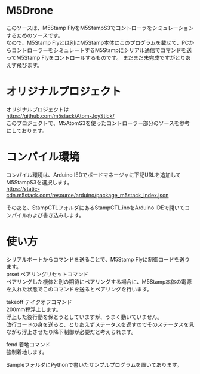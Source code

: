 # M5Drone
このソースは、M5Stamp FlyをM5StampS3でコントローラをシミュレーションするためのソースです。  
なので、M5Stamp Flyとは別にM5Stamp本体にこのプログラムを載せて、PCからコントローラーをシミュレートするM5Stampにシリアル通信でコマンドを送ってM5Stamp Flyをコントロールするものです。
まだまだ未完成ですがとりあえず飛びます。

# オリジナルプロジェクト
オリジナルプロジェクトは  
https://github.com/m5stack/Atom-JoyStick/  
このプロジェクトで、M5AtomS3を使ったコントローラー部分のソースを参考にしております。  

# コンパイル環境
コンパイル環境は、Arduino IEDでボードマネージャに下記URLを追加してM5StampS3を選択します。  
https://static-cdn.m5stack.com/resource/arduino/package_m5stack_index.json  

そのあと、StampCTLフォルダにあるStampCTL.inoをArduino IDEで開いてコンパイルおよび書き込みします。

# 使い方
シリアルポートからコマンドを送ることで、M5Stamp Flyに制御コードを送ります。  
prset ペアリングリセットコマンド  
ペアリングした機体と別の期待にペアリングする場合に、M5Stamp本体の電源を入れた状態でこのコマンドを送るとペアリングを行います。  
  
takeoff テイクオフコマンド  
200mm程浮上します。  
浮上した後行動を保とうとしていますが、うまく動いていません。  
改行コードの身を送ると、とりあえずステータスを返すのでそのステータスを見ながら浮上させたり降下制御が必要だと考えられます。  
  
fend 着地コマンド  
強制着地します。  
  
SampleフォルダにPythonで書いたサンプルプログラムを置いてあります。  
